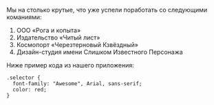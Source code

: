 Мы на столько крутые, что уже успели поработать со следующими команиями:
1. ООО «Рога и копыта»
2. Издательство «Читый лист»
3. Космопорт «Черезтерновый Кзвёздный»
4. Дизайн-студия имени Слишком Известного Персонажа

Ниже пример кода из нашего приложения:
```
.selector {
  font-family: "Awesome", Arial, sans-serif;
  color: red;
}
```

